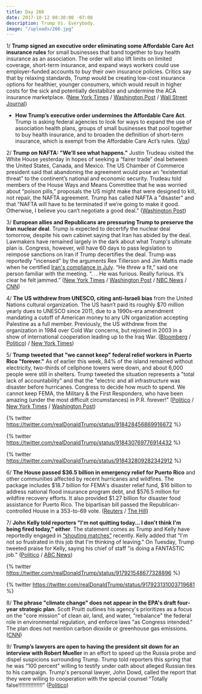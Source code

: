 ```yaml
---
title: Day 266
date: 2017-10-12 08:30:00 -07:00
description: Trump Vs. Everybody.
image: "/uploads/266.jpg"
---
```


1/ **Trump signed an executive order eliminating some Affordable Care Act insurance rules** for small businesses that band together to buy health insurance as an association. The order will also lift limits on limited coverage, short-term insurance, and expand ways workers could use employer-funded accounts to buy their own insurance policies. Critics say that by relaxing standards, Trump would be creating low-cost insurance options for healthier, younger consumers, which would result in higher costs for the sick and potentially destabilize and undermine the ACA insurance marketplace. ([New York Times](https://www.nytimes.com/2017/10/11/us/politics/trump-obamacare-executive-order.html) / [Washington Post](https://www.washingtonpost.com/national/health-science/trump-to-sign-executive-order-to-gut-aca-insurance-rules-and-undermine-marketplaces/2017/10/11/40abf774-ae97-11e7-9e58-e6288544af98_story.html) / [Wall Street Journal](https://www.wsj.com/articles/in-start-to-unwinding-the-health-law-trump-to-ease-insurance-rules-1507771015?mod=e2tw))

* **How Trump’s executive order undermines the Affordable Care Act**. Trump is asking federal agencies to look for ways to expand the use of association health plans, groups of small businesses that pool together to buy health insurance, and to broaden the definition of short-term insurance, which is exempt from the Affordable Care Act’s rules. ([Vox](https://www.vox.com/policy-and-politics/2017/10/12/16458184/trump-obamacare-executive-order-association-health-plans-short-term-insurance))

2/ **Trump on NAFTA: "We’ll see what happens."** Justin Trudeau visited the White House yesterday in hopes of seeking a “fairer trade” deal between the United States, Canada, and Mexico. The US Chamber of Commerce president said that abandoning the agreement would pose an “existential threat” to the continent’s national and economic security. Trudeau told members of the House Ways and Means Committee that he was worried about “poison pills,” proposals the US might make that were designed to kill, not repair, the NAFTA agreement. Trump has called NAFTA a "disaster" and that "NAFTA will have to be terminated if we’re going to make it good. Otherwise, I believe you can’t negotiate a good deal." ([Washington Post](https://www.washingtonpost.com/business/economy/trudeau-fights-to-save-nafta-deal-but-trump-offers-little-hope/2017/10/11/1eadf4aa-aeb1-11e7-a908-a3470754bbb9_story.html))

3/ **European allies and Republicans are pressuring Trump to preserve the Iran nuclear deal**. Trump is expected to decertify the nuclear deal tomorrow, despite his own cabinet saying that Iran has abided by the deal. Lawmakers have remained largely in the dark about what Trump's ultimate plan is. Congress, however, will have 60 days to pass legislation to reimpose sanctions on Iran if Trump decertifies the deal. Trump was reportedly "incensed" by the arguments Rex Tillerson and Jim Mattis made when he certified [Iran's compliance in July](https://whatthefuckjusthappenedtoday.com/2017/07/19/day-181/#11-trump-sanctioned-iran-a-day-after). “He threw a fit,” said one person familiar with the meeting. “. . . He was furious. Really furious. It’s clear he felt jammed.” ([New York Times](https://www.nytimes.com/2017/10/11/world/middleeast/trump-iran-nuclear-deal.html) / [Washington Post](https://www.washingtonpost.com/politics/he-threw-a-fit-trumps-anger-over-iran-deal-forced-aides-to-scramble-for-a-compromise/2017/10/11/6218174c-ae94-11e7-9e58-e6288544af98_story.html) / [NBC News](https://www.nbcnews.com/news/mideast/white-house-briefs-congress-iran-decertification-decision-n809911) /  [CNN](http://www.cnn.com/2017/10/12/politics/trump-iran-deal-certification-nuclear-weapon/index.html))

4/ **The US withdrew from UNESCO, citing anti-Israeli bias** from the United Nations cultural organization. The US hasn’t paid its roughly $70 million yearly dues to UNESCO since 2011, due to a 1990s-era amendment mandating a cutoff of American money to any UN organization accepting Palestine as a full member. Previously, the US withdrew from the organization in 1984 over Cold War concerns, but rejoined in 2003 in a show of international cooperation leading up to the Iraq War. ([Bloomberg](https://www.bloomberg.com/news/articles/2017-10-12/u-s-withdraws-from-unesco-saying-it-s-biased-against-israel) / [Politico](http://www.politico.com/story/2017/10/12/united-states-withdraws-unesco-243708)) / [New York Times](https://www.nytimes.com/2017/10/12/us/politics/trump-unesco-withdrawal.html))

5/ **Trump tweeted that "we cannot keep" federal relief workers in Puerto Rico "forever."** As of earlier this week, 84% of the island remained without electricity, two-thirds of cellphone towers were down, and about 6,000 people were still in shelters. Trump tweeted the situation represents a "total lack of accountability" and that the "electric and all infrastructure was disaster before hurricanes. Congress to decide how much to spend. We cannot keep FEMA, the Military & the First Responders, who have been amazing (under the most difficult circumstances) in P.R. forever!” ([Politico](http://www.politico.com/story/2017/10/12/trump-puerto-rico-response-long-term-243705) / [New York Times](https://www.nytimes.com/2017/10/12/us/politics/trump-warns-puerto-rico-weeks-after-storms-federal-help-cannot-stay-forever.html) / [Washington Post](https://www.washingtonpost.com/news/post-politics/wp/2017/10/12/trump-warns-puerto-rico-we-cannot-keep-fema-the-military-the-first-responders-forever/))

{% twitter https://twitter.com/realDonaldTrump/status/918428456869916672 %}

{% twitter https://twitter.com/realDonaldTrump/status/918430769776914432 %}

{% twitter https://twitter.com/realDonaldTrump/status/918432809282342912 %}

6/ **The House passed $36.5 billion in emergency relief for Puerto Rico** and other communities affected by recent hurricanes and wildfires. The package includes $18.7 billion for FEMA's disaster relief fund, $16 billion to address national flood insurance program debt, and $576.5 million for wildfire recovery efforts. It also provided $1.27 billion for disaster food assistance for Puerto Rico. The bipartisan bill passed the Republican-controlled House in a 353-to-69 vote. ([Reuters](https://www.reuters.com/article/us-usa-puertorico-congress/u-s-house-approves-disaster-funds-as-trump-criticizes-puerto-rico-idUSKBN1CH1A7) / [The Hill](http://thehill.com/policy/finance/355190-house-passes-365-billion-disaster-relief-package))

7/ **John Kelly told reporters "I'm not quitting today... I don't think I'm being fired today," either**.  The statement comes as Trump and Kelly have reportedly engaged in [“shouting matches”](https://whatthefuckjusthappenedtoday.com/2017/10/11/day-265/#7-republicans-and-close-advisers-are) recently. Kelly added that "I'm not so frustrated in this job that I'm thinking of leaving." On Tuesday, Trump tweeted praise for Kelly, saying his chief of staff "is doing a FANTASTIC job." ([Politico](http://www.politico.com/story/2017/10/12/john-kelly-surprise-press-briefing-243717) / [ABC News](http://abcnews.go.com/Politics/chief-staff-john-kelly-im-quitting-today-fired/story?id=50435201))

{% twitter https://twitter.com/realDonaldTrump/status/917921548677328896 %}

{% twitter https://twitter.com/realDonaldTrump/status/917923131003719681 %}

8/ **The phrase "climate change" does not appear in the EPA's draft four-year strategic plan**. Scott Pruitt outlines his agency's prioritizes as a focus on the "core mission" of clean air, land, and water, "rebalance" the federal role in environmental regulation, and enforce laws "as Congress intended." The plan does not mention carbon dioxide or greenhouse gas emissions. ([CNN](http://www.cnn.com/2017/10/11/politics/epa-climate-report/index.html))

9/ **Trump’s lawyers are open to having the president sit down for an interview with Robert Mueller** in an effort to speed up the Russia probe and dispel suspicions surrounding Trump. Trump told reporters this spring that he was “100 percent” willing to testify under oath about alleged Russian ties to his campaign. Trump's personal lawyer, John Dowd, called the report that they were willing to cooperation with the special counsel “Totally false!!!!!!!!!!!!!!!!” ([Politico](http://www.politico.com/story/2017/10/12/trump-mueller-meeting-russia-243692))
